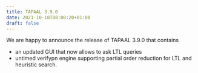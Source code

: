 ```yaml
---
title: TAPAAL 3.9.0
date: 2021-10-18T08:00:20+01:00
draft: false
---
```


We are happy to announce the release of TAPAAL 3.9.0 that contains

   * an updated GUI that now allows to ask LTL queries
   * untimed verifypn engine supporting partial order reduction for LTL and heuristic search.
